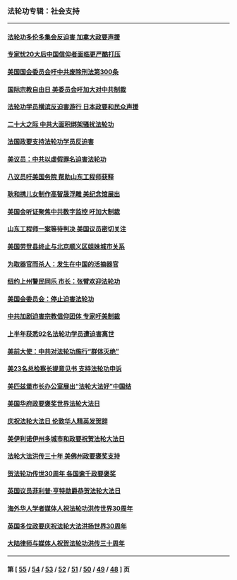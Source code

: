 ### 法轮功专辑：社会支持
---
#### [法轮功多伦多集会反迫害 加拿大政要声援](../../pages/nf4386/n13881303.md?01260430) 
#### [专家忧20大后中国信仰者面临更严酷打压](../../pages/nf4386/n13874993.md?01260430) 
#### [美国国会委员会吁中共废除刑法第300条](../../pages/nf4386/n13868121.md?01260430) 
#### [国际宗教自由日 美委员会吁加大对中共制裁](../../pages/nf4386/n13855021.md?01260430) 
#### [法轮功学员横滨反迫害游行 日本政要和民众声援](../../pages/nf4386/n13847132.md?01260430) 
#### [二十大之际 中共大面积绑架骚扰法轮功](../../pages/nf4386/n13846381.md?01260430) 
#### [法国政要支持法轮功学员反迫害](../../pages/nf4386/n13841970.md?01260430) 
#### [美议员：中共以虚假罪名迫害法轮功](../../pages/nf4386/n13841083.md?01260430) 
#### [八议员吁美国务院 帮助山东工程师获释](../../pages/nf4386/n13836379.md?01260430) 
#### [耿和携儿女制作高智晟浮雕 美纪念馆展出](../../pages/nf4386/n13829624.md?01260430) 
#### [美国会听证聚焦中共数字监控 吁加大制裁](../../pages/nf4386/n13825083.md?01260430) 
#### [山东工程师一案等待判决 美国议员密切关注](../../pages/nf4386/n13815065.md?01260430) 
#### [美国劳登县终止与北京顺义区姐妹城市关系](../../pages/nf4386/n13811030.md?01260430) 
#### [为取器官而杀人：发生在中国的活摘器官](../../pages/nf4386/n13794731.md?01260430) 
#### [纽约上州警民同乐 市长：张臂欢迎法轮功](../../pages/nf4386/n13794375.md?01260430) 
#### [美国会委员会：停止迫害法轮功](../../pages/nf4386/n13788164.md?01260430) 
#### [中共加剧迫害宗教信仰团体 专家吁美制裁](../../pages/nf4386/n13780252.md?01260430) 
#### [上半年获悉92名法轮功学员遭迫害离世](../../pages/nf4386/n13772701.md?01260430) 
#### [美前大使：中共对法轮功施行“群体灭绝”](../../pages/nf4386/n13771705.md?01260430) 
#### [美23名总检察长提意见书 支持法轮功申诉](../../pages/nf4386/n13766596.md?01260430) 
#### [美匹兹堡市长办公室展出“法轮大法好”中国结](../../pages/nf4386/n13749721.md?01260430) 
#### [美国华府政要褒奖世界法轮大法日](../../pages/nf4386/n13743770.md?01260430) 
#### [庆祝法轮大法日 伦敦华人精英发贺辞](../../pages/nf4386/n13741593.md?01260430) 
#### [美伊利诺伊州多城市和政要祝贺法轮大法日](../../pages/nf4386/n13737149.md?01260430) 
#### [法轮大法洪传三十年 美佛州政要褒奖支持](../../pages/nf4386/n13737103.md?01260430) 
#### [贺法轮功传世30周年 各国逾千政要褒奖](../../pages/nf4386/n13735828.md?01260430) 
#### [英国议员菲利普‧亨特勋爵恭贺法轮大法日](../../pages/nf4386/n13736187.md?01260430) 
#### [海外华人学者媒体人祝法轮功洪传世界30周年](../../pages/nf4386/n13735835.md?01260430) 
#### [英国多位政要庆祝法轮大法洪扬世界30周年](../../pages/nf4386/n13734739.md?01260430) 
#### [大陆律师与媒体人祝贺法轮功洪传三十周年](../../pages/nf4386/n13735062.md?01260430) 

---
#### 第 [ [55](./55.md?01260430) / [54](./54.md?01260430) / [53](./53.md?01260430) / [52](./52.md?01260430) / [51](./51.md?01260430) / [50](./50.md?01260430) / [49](./49.md?01260430) / [48](./48.md?01260430) ] 页
